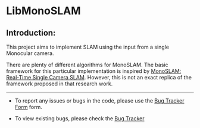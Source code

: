 # LibMonoSLAM

## Introduction:

This project aims to implement SLAM using the input from a single Monocular camera. 

There are plenty of different algorithms for MonoSLAM. The basic framework for this particular implementation is inspired by [MonoSLAM: Real-Time Single Camera SLAM](http://www.robots.ox.ac.uk/~lav/Papers/davison_etal_pami2007/davison_etal_pami2007.pdf). However, this is not an exact replica of the framework proposed in that research work.

******

* To report any issues or bugs in the code, please use the [Bug Tracker Form](https://docs.google.com/forms/d/1SGzC2KDswoRyXoLRjfdaEvnfytM6mSNvjWx5rJ86UGg/viewform?usp=send_form) form.  

* To view existing bugs, please check the [Bug Tracker](https://docs.google.com/spreadsheets/d/1vhENzZWOP2QLKMHWm5zqbSzBfq6mTCorqYr-PZuy8W4/edit?usp=sharing)



